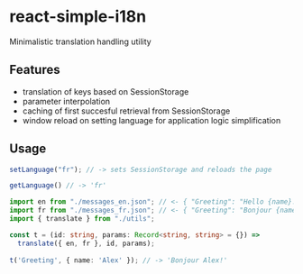 # react-simple-i18n

Minimalistic translation handling utility

## Features
- translation of keys based on SessionStorage
- parameter interpolation
- caching of first succesful retrieval from SessionStorage
- window reload on setting language for application logic simplification

## Usage

```typescript
setLanguage("fr"); // -> sets SessionStorage and reloads the page
```

```typescript
getLanguage() // -> 'fr'
```

```typescript
import en from "./messages_en.json"; // <- { "Greeting": "Hello {name}!" }
import fr from "./messages_fr.json"; // <- { "Greeting": "Bonjour {name}!" }
import { translate } from "./utils";

const t = (id: string, params: Record<string, string> = {}) =>
  translate({ en, fr }, id, params);
  
t('Greeting', { name: 'Alex' }); // -> 'Bonjour Alex!'
```
